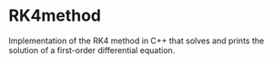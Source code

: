 # RK4method
Implementation of the RK4 method in C++ that solves and prints the solution of a first-order differential equation.

